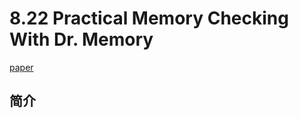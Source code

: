 # 8.22 Practical Memory Checking With Dr. Memory


[paper](http://groups.csail.mit.edu/commit/papers/2011/bruening-cgo11-drmemory.pdf)

## 简介

